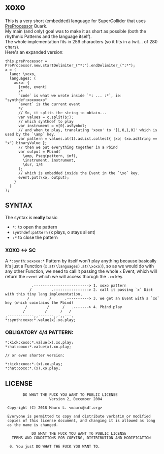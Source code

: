 # xoxo

This is a very short (embedded) language for SuperCollider that uses [PreProcessor](https://github.com/supercollider-quarks/PreProcessor) Quark.  
My main (and only) goal was to make it as short as possible (both the rhythmic Patterns and the language itself).  
The whole implementation fits in 259 characters (so it fits in a twit... of 280 chars).  
Here's an expanded version:

```
this.preProcessor = PreProcessor.new.startDelimiter_("*:").endDelimiter_(":*");
x = (
  lang: \xoxo,
  languages: (
    xoxo: {
      |code, event|
      /*
      `code` is what we wrote inside `*: ... :*`, ie: "synthdef:xoxoxoxo"
      `event` is the current event
      */
      // So, it splits the string to obtain...
      var values = c.split($:);
      // which synthdef to play
      var instrument = v[0].asSymbol;
      // and when to play, translating 'xoxo' to '[1,0,1,0]' which is used by the `\amp` key.
      var pattern = values.at(1).asList.collect{ |xo| (xo.asString == "x").binaryValue }; 
      // then we put everything together in a Pbind
      var output = Pbind(
        \amp, Pseq(pattern, inf),
        \instrument, instrument,
        \dur, 1/4        
      );
      // which is embedded inside the Event in the `\xo` key.
      event.put(\xo, output);
    }
  )
);
```

## SYNTAX

The syntax is **really** basic:

* `*:` to open the pattern
* `synthdef:pattern` (x plays, o stays silent)
* `:*` to close the pattern

### XOXO <-> SC

A `*:synth:xoxoxo:*` Pattern by itself won't play anything because basically it's just a Function (`x.at(\languages).at(\xoxo)`), so as we would do with any other Function, we need to call it passing the whole `x` Event, which will return the `event` which we will access thorugh the `.xo` key.

```
            .-------------------------> 1. xoxo pattern
           /         .----------------> 2. call it passing `x` Dict with this tiny lang implementation,
          /         /      .----------> 3. we get an Event with a `xo` key (which cointains the Pbind)
         /         /      /   .-------> 4. Pbind.play
        /         /      /   /
,------------,,-------,,-,,---,
*:synth:xoxo:*.value(x).xo.play;
```

### OBLIGATORY 4/4 PATTERN:
```
*:kick:xooo:*.value(x).xo.play;
*:hat:ooxo:*.value(x).xo.play;

// or even shorter version:

*:kick:xooo:*.(x).xo.play;
*:hat:ooxo:*.(x).xo.play;
```

## LICENSE 

```
        DO WHAT THE FUCK YOU WANT TO PUBLIC LICENSE 
                    Version 2, December 2004 

 Copyright (C) 2018 Mauro L. <mauro@sdf.org> 

 Everyone is permitted to copy and distribute verbatim or modified 
 copies of this license document, and changing it is allowed as long 
 as the name is changed. 

            DO WHAT THE FUCK YOU WANT TO PUBLIC LICENSE 
   TERMS AND CONDITIONS FOR COPYING, DISTRIBUTION AND MODIFICATION 

  0. You just DO WHAT THE FUCK YOU WANT TO.
```
